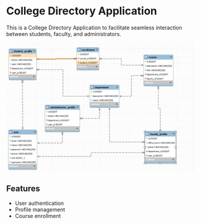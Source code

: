 # College Directory Application

This is a College Directory Application to facilitate seamless interaction between students, faculty, and administrators.

![College Directory](images/DatabseDesign.jpg)

## Features
- User authentication
- Profile management
- Course enrollment
